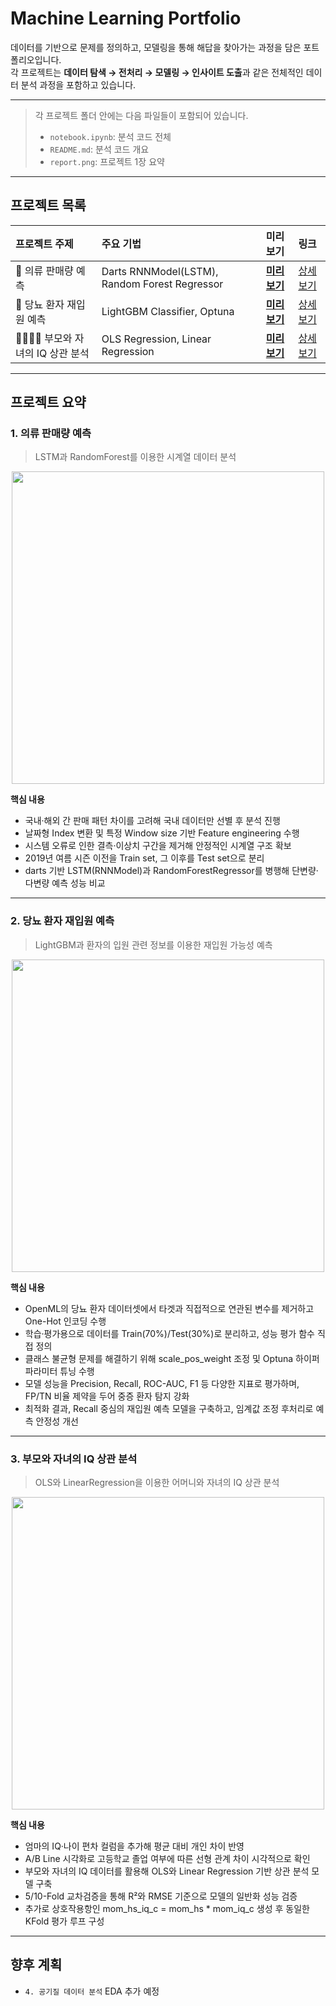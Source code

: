 # Machine Learning Portfolio

데이터를 기반으로 문제를 정의하고, 모델링을 통해 해답을 찾아가는 과정을 담은 포트폴리오입니다.  
각 프로젝트는 **데이터 탐색 → 전처리 → 모델링 → 인사이트 도출**과 같은 전체적인 데이터 분석 과정을 포함하고 있습니다.

---

> 각 프로젝트 폴더 안에는 다음 파일들이 포함되어 있습니다.
> - `notebook.ipynb`: 분석 코드 전체
> - `README.md`: 분석 코드 개요
> - `report.png`: 프로젝트 1장 요약

---

## 프로젝트 목록

| 프로젝트 주제 | 주요 기법 | 미리 보기 | 링크 |
|:----------|:-----------|:---------|:-----|
| 👕 의류 판매량 예측 | Darts RNNModel(LSTM), Random Forest Regressor | **[미리 보기](#1-의류-판매량-예측)** | [상세 보기](./1_apparel_sales_forecasting/) |
| 🏥 당뇨 환자 재입원 예측 | LightGBM Classifier, Optuna | **[미리 보기](#2-당뇨-환자-재입원-예측)** | [상세 보기](./2_diabetes_readmission_prediction/) |
| 👩🏻‍👦🏻 부모와 자녀의 IQ 상관 분석 | OLS Regression, Linear Regression | **[미리 보기](#3-부모와-자녀의-iq-상관-분석)** | [상세 보기](./3_parent_child_iq_correlation/) |

---

## 프로젝트 요약

### 1. 의류 판매량 예측
> LSTM과 RandomForest를 이용한 시계열 데이터 분석
<p align="center">
  <img src="./1_apparel_sales_forecasting/report.svg" width="500"/>
</p>

**핵심 내용**
- 국내·해외 간 판매 패턴 차이를 고려해 국내 데이터만 선별 후 분석 진행
- 날짜형 Index 변환 및 특정 Window size 기반 Feature engineering 수행
- 시스템 오류로 인한 결측·이상치 구간을 제거해 안정적인 시계열 구조 확보
- 2019년 여름 시즌 이전을 Train set, 그 이후를 Test set으로 분리
- darts 기반 LSTM(RNNModel)과 RandomForestRegressor를 병행해 단변량·다변량 예측 성능 비교

---

### 2. 당뇨 환자 재입원 예측
> LightGBM과 환자의 입원 관련 정보를 이용한 재입원 가능성 예측
<p align="center">
  <img src="./2_diabetes_readmission_prediction/report.svg" width="500"/>
</p>

**핵심 내용**
- OpenML의 당뇨 환자 데이터셋에서 타겟과 직접적으로 연관된 변수를 제거하고 One-Hot 인코딩 수행
- 학습·평가용으로 데이터를 Train(70%)/Test(30%)로 분리하고, 성능 평가 함수 직접 정의
- 클래스 불균형 문제를 해결하기 위해 scale_pos_weight 조정 및 Optuna 하이퍼파라미터 튜닝 수행
- 모델 성능을 Precision, Recall, ROC-AUC, F1 등 다양한 지표로 평가하며, FP/TN 비율 제약을 두어 중증 환자 탐지 강화
- 최적화 결과, Recall 중심의 재입원 예측 모델을 구축하고, 임계값 조정 후처리로 예측 안정성 개선

---

### 3. 부모와 자녀의 IQ 상관 분석
> OLS와 LinearRegression을 이용한 어머니와 자녀의 IQ 상관 분석
<p align="center">
  <img src="./3_parent_child_iq_correlation/report.svg" width="500"/>
</p>

**핵심 내용**
- 엄마의 IQ·나이 편차 컬럼을 추가해 평균 대비 개인 차이 반영
- A/B Line 시각화로 고등학교 졸업 여부에 따른 선형 관계 차이 시각적으로 확인
- 부모와 자녀의 IQ 데이터를 활용해 OLS와 Linear Regression 기반 상관 분석 모델 구축
- 5/10-Fold 교차검증을 통해 R²와 RMSE 기준으로 모델의 일반화 성능 검증
- 추가로 상호작용항인 mom_hs_iq_c = mom_hs * mom_iq_c 생성 후 동일한 KFold 평가 루프 구성

---

## 향후 계획
- `4. 공기질 데이터 분석` EDA 추가 예정